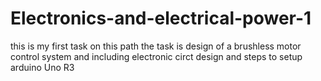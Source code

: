 # Electronics-and-electrical-power-1
this is my first task on this path 
the task is design of a brushless motor control system and including electronic circt design and steps to setup arduino Uno R3
